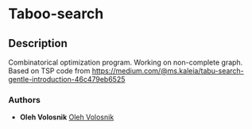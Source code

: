 # Taboo-search

## Description
Combinatorical optimization program. Working on non-complete graph. 
Based on TSP code from https://medium.com/@ms.kaleia/tabu-search-gentle-introduction-46c479eb6525

### Authors
* **Oleh Volosnik** [Oleh Volosnik](https://github.com/olegvolosnik)
